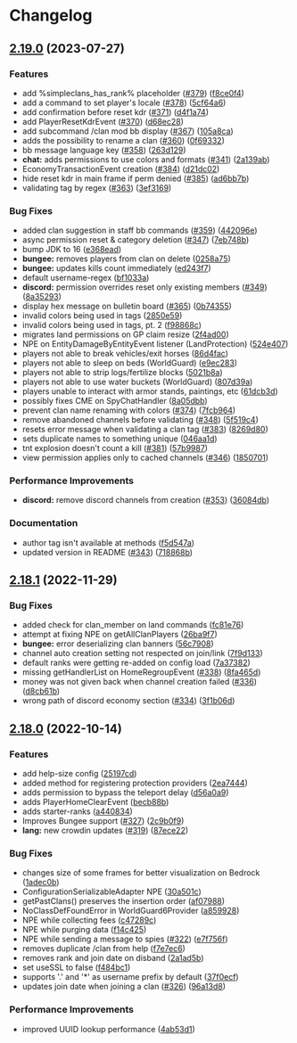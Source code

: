 # Changelog

## [2.19.0](https://github.com/RoinujNosde/SimpleClans/compare/v2.18.1...v2.19.0) (2023-07-27)


### Features

* add %simpleclans_has_rank% placeholder ([#379](https://github.com/RoinujNosde/SimpleClans/issues/379)) ([f8ce0f4](https://github.com/RoinujNosde/SimpleClans/commit/f8ce0f415f17748f8b4382e028dd1f5f93cae06a))
* add a command to set player's locale ([#378](https://github.com/RoinujNosde/SimpleClans/issues/378)) ([5cf64a6](https://github.com/RoinujNosde/SimpleClans/commit/5cf64a672d0a25a62d3abd6720082bb3b4cf056f))
* add confirmation before reset kdr ([#371](https://github.com/RoinujNosde/SimpleClans/issues/371)) ([d4f1a74](https://github.com/RoinujNosde/SimpleClans/commit/d4f1a74dee9cdeeb458ff6975715a817bfe30fa1))
* add PlayerResetKdrEvent ([#370](https://github.com/RoinujNosde/SimpleClans/issues/370)) ([d68ec28](https://github.com/RoinujNosde/SimpleClans/commit/d68ec28f8e14926cbe9d13c09a61735e5304a97d))
* add subcommand /clan mod bb display ([#367](https://github.com/RoinujNosde/SimpleClans/issues/367)) ([105a8ca](https://github.com/RoinujNosde/SimpleClans/commit/105a8cad51b12bf6f487cf6c2b81eb85d966a3cc))
* adds the possibility to rename a clan ([#360](https://github.com/RoinujNosde/SimpleClans/issues/360)) ([0f69332](https://github.com/RoinujNosde/SimpleClans/commit/0f693329cae81036bfe1423344ed41cf3d535f64))
* bb message language key ([#358](https://github.com/RoinujNosde/SimpleClans/issues/358)) ([263d129](https://github.com/RoinujNosde/SimpleClans/commit/263d129325888fb1303dda549986ab43ca93ed13))
* **chat:** adds permissions to use colors and formats ([#341](https://github.com/RoinujNosde/SimpleClans/issues/341)) ([2a139ab](https://github.com/RoinujNosde/SimpleClans/commit/2a139aba03be174086dfb3603007312d0c7a6c33))
* EconomyTransactionEvent creation ([#384](https://github.com/RoinujNosde/SimpleClans/issues/384)) ([d21dc02](https://github.com/RoinujNosde/SimpleClans/commit/d21dc02dff45f4f20a40303cd26215a71de7dddb))
* hide reset kdr in main frame if perm denied ([#385](https://github.com/RoinujNosde/SimpleClans/issues/385)) ([ad6bb7b](https://github.com/RoinujNosde/SimpleClans/commit/ad6bb7b13b347be71789fbfb4b8a82f6c5481c96))
* validating tag by regex ([#363](https://github.com/RoinujNosde/SimpleClans/issues/363)) ([3ef3169](https://github.com/RoinujNosde/SimpleClans/commit/3ef3169942f897280af15040f1243d955df001ab))


### Bug Fixes

* added clan suggestion in staff bb commands ([#359](https://github.com/RoinujNosde/SimpleClans/issues/359)) ([442096e](https://github.com/RoinujNosde/SimpleClans/commit/442096e9da98410682c2cd09e0e930454fe0364f))
* async permission reset & category deletion ([#347](https://github.com/RoinujNosde/SimpleClans/issues/347)) ([7eb748b](https://github.com/RoinujNosde/SimpleClans/commit/7eb748bb9a31a826f53fd7ac6b1eeac64e330467))
* bump JDK to 16 ([e368ead](https://github.com/RoinujNosde/SimpleClans/commit/e368ead04aa2735f5525d88d5dcb63b78286f80e))
* **bungee:** removes players from clan on delete ([0258a75](https://github.com/RoinujNosde/SimpleClans/commit/0258a75c819f12e5dbbaf383a572682717f34c59))
* **bungee:** updates kills count immediately ([ed243f7](https://github.com/RoinujNosde/SimpleClans/commit/ed243f72ecc58a3af11d053d73b315bce9e20e94))
* default username-regex ([bf1033a](https://github.com/RoinujNosde/SimpleClans/commit/bf1033af769bacbca9a790d2184ec77eeb519485))
* **discord:** permission overrides reset only existing members ([#349](https://github.com/RoinujNosde/SimpleClans/issues/349)) ([8a35293](https://github.com/RoinujNosde/SimpleClans/commit/8a3529377f5b4a482b530e474e4921b311197a04))
* display hex message on bulletin board ([#365](https://github.com/RoinujNosde/SimpleClans/issues/365)) ([0b74355](https://github.com/RoinujNosde/SimpleClans/commit/0b74355467625a4901944c72feb84d8de91a4283))
* invalid colors being used in tags ([2850e59](https://github.com/RoinujNosde/SimpleClans/commit/2850e59d370da34c643de198de85d91744610467))
* invalid colors being used in tags, pt. 2 ([f98868c](https://github.com/RoinujNosde/SimpleClans/commit/f98868c776a2e275dc7c1647748a0231e935f43e))
* migrates land permissions on GP claim resize ([2f4ad00](https://github.com/RoinujNosde/SimpleClans/commit/2f4ad00f1c72ee7e3948267965c3a075ec4ef728))
* NPE on EntityDamageByEntityEvent listener (LandProtection) ([524e407](https://github.com/RoinujNosde/SimpleClans/commit/524e40762011dd500a407286b72b51acf6c357f3))
* players not able to break vehicles/exit horses ([86d4fac](https://github.com/RoinujNosde/SimpleClans/commit/86d4fac938e353f94c288c39b884027027972bba))
* players not able to sleep on beds (WorldGuard) ([e9ec283](https://github.com/RoinujNosde/SimpleClans/commit/e9ec283ace55af10abdeb6f937d31d4c2dc198dc))
* players not able to strip logs/fertilize blocks ([5021b8a](https://github.com/RoinujNosde/SimpleClans/commit/5021b8ad7b5633769bd87af96a0226a53a8b24b4))
* players not able to use water buckets (WorldGuard) ([807d39a](https://github.com/RoinujNosde/SimpleClans/commit/807d39afeb51d99a96fb793099393b44e2c43b04))
* players unable to interact with armor stands, paintings, etc ([61dcb3d](https://github.com/RoinujNosde/SimpleClans/commit/61dcb3d440e2eedfb717afcc69687194311a8973))
* possibly fixes CME on SpyChatHandler ([8a05dbb](https://github.com/RoinujNosde/SimpleClans/commit/8a05dbbf00df97afa7df71a500e2626aaa46ed37))
* prevent clan name renaming with colors ([#374](https://github.com/RoinujNosde/SimpleClans/issues/374)) ([7fcb964](https://github.com/RoinujNosde/SimpleClans/commit/7fcb964f41118e7d8746e87d5770cc329730834c))
* remove abandoned channels before validating ([#348](https://github.com/RoinujNosde/SimpleClans/issues/348)) ([5f519c4](https://github.com/RoinujNosde/SimpleClans/commit/5f519c477af3e759596017010d51ddd06e26157e))
* resets error message when validating a clan tag ([#383](https://github.com/RoinujNosde/SimpleClans/issues/383)) ([8269d80](https://github.com/RoinujNosde/SimpleClans/commit/8269d80831533e517ed2ebd94bec18021de7b0e3))
* sets duplicate names to something unique ([046aa1d](https://github.com/RoinujNosde/SimpleClans/commit/046aa1d96d58e21496a3361c7d072f3943595304))
* tnt explosion doesn't count a kill ([#381](https://github.com/RoinujNosde/SimpleClans/issues/381)) ([57b9987](https://github.com/RoinujNosde/SimpleClans/commit/57b9987e9b9dade59c52c88dbfd3b12fdf5eee94))
* view permission applies only to cached channels ([#346](https://github.com/RoinujNosde/SimpleClans/issues/346)) ([1850701](https://github.com/RoinujNosde/SimpleClans/commit/18507016a843c28efc6d8109f2bb5a5106531f47))


### Performance Improvements

* **discord:** remove discord channels from creation ([#353](https://github.com/RoinujNosde/SimpleClans/issues/353)) ([36084db](https://github.com/RoinujNosde/SimpleClans/commit/36084dbfa3e73aedccb156e49af5062e40639927))


### Documentation

* author tag isn't available at methods ([f5d547a](https://github.com/RoinujNosde/SimpleClans/commit/f5d547ab27fac7cfe1abd9c819e4f1bb3dd7c624))
* updated version in README ([#343](https://github.com/RoinujNosde/SimpleClans/issues/343)) ([718868b](https://github.com/RoinujNosde/SimpleClans/commit/718868b2d9eea2aeb6fcfd734e85d16a2cefaa36))

## [2.18.1](https://github.com/RoinujNosde/SimpleClans/compare/v2.18.0...v2.18.1) (2022-11-29)


### Bug Fixes

* added check for clan_member on land commands ([fc81e76](https://github.com/RoinujNosde/SimpleClans/commit/fc81e765211bebe22a7a6aa5d5158754580bbdc5))
* attempt at fixing NPE on getAllClanPlayers ([26ba9f7](https://github.com/RoinujNosde/SimpleClans/commit/26ba9f73296a772eaa698d2ede6fbc3831da850c))
* **bungee:** error deserializing clan banners ([56c7908](https://github.com/RoinujNosde/SimpleClans/commit/56c7908c332167cec9cca6a4ea054977d0d68b9f))
* channel auto creation setting not respected on join/link ([7f9d133](https://github.com/RoinujNosde/SimpleClans/commit/7f9d133051b9011837d0a5114abc6c3637a3f02c))
* default ranks were getting re-added on config load ([7a37382](https://github.com/RoinujNosde/SimpleClans/commit/7a37382264ff4dd5456f6930045b5102bf491897))
* missing getHandlerList on HomeRegroupEvent ([#338](https://github.com/RoinujNosde/SimpleClans/issues/338)) ([8fa465d](https://github.com/RoinujNosde/SimpleClans/commit/8fa465da385f36b1fb075031c375ef94df78ea52))
* money was not given back when channel creation failed ([#336](https://github.com/RoinujNosde/SimpleClans/issues/336)) ([d8cb61b](https://github.com/RoinujNosde/SimpleClans/commit/d8cb61b0fc9584bb58f421faf98596816621053f))
* wrong path of discord economy section ([#334](https://github.com/RoinujNosde/SimpleClans/issues/334)) ([3f1b06d](https://github.com/RoinujNosde/SimpleClans/commit/3f1b06dcf996e51a878b7fc281069e236ebcbfce))

## [2.18.0](https://github.com/RoinujNosde/SimpleClans/compare/v2.17.0...v2.18.0) (2022-10-14)


### Features

* add help-size config ([25197cd](https://github.com/RoinujNosde/SimpleClans/commit/25197cdd729cea63d7e223dc1e0aaef830613327))
* added method for registering protection providers ([2ea7444](https://github.com/RoinujNosde/SimpleClans/commit/2ea744443f502970b15859818e9d5e45ca69d453))
* adds permission to bypass the teleport delay ([d56a0a9](https://github.com/RoinujNosde/SimpleClans/commit/d56a0a979a47a140115742518e934a2469e6f880))
* adds PlayerHomeClearEvent ([becb88b](https://github.com/RoinujNosde/SimpleClans/commit/becb88b763380bed5a2e1dd209c32c8363a7f88b))
* adds starter-ranks ([a440834](https://github.com/RoinujNosde/SimpleClans/commit/a4408343479d7efa6ae5a65894f8b822ecd47ebb))
* Improves Bungee support ([#327](https://github.com/RoinujNosde/SimpleClans/issues/327)) ([2c9b0f9](https://github.com/RoinujNosde/SimpleClans/commit/2c9b0f98fe3942ea74190c1a81d61be2c8647db8))
* **lang:** new crowdin updates ([#319](https://github.com/RoinujNosde/SimpleClans/issues/319)) ([87ece22](https://github.com/RoinujNosde/SimpleClans/commit/87ece22036fb674c8c362b6a1b86fe884543e6ad))


### Bug Fixes

* changes size of some frames for better visualization on Bedrock ([1adec0b](https://github.com/RoinujNosde/SimpleClans/commit/1adec0b89d676767cdb94dcdf91ba37a231eb4a8))
* ConfigurationSerializableAdapter NPE ([30a501c](https://github.com/RoinujNosde/SimpleClans/commit/30a501c063aa9dbcf596df83adc2b15baf0e4bb9))
* getPastClans() preserves the insertion order ([af07988](https://github.com/RoinujNosde/SimpleClans/commit/af079881030bd299b9bae1ebf0cc62353af7e6fc))
* NoClassDefFoundError in WorldGuard6Provider ([a859928](https://github.com/RoinujNosde/SimpleClans/commit/a8599286225ba603ea124b8b52510245b94ffd24))
* NPE while collecting fees ([c47289c](https://github.com/RoinujNosde/SimpleClans/commit/c47289c5bf8113a9d6a8e1ee74a5afb0358647b6))
* NPE while purging data ([f14c425](https://github.com/RoinujNosde/SimpleClans/commit/f14c42548846feef01b484acbb5f02bcbcabd8db))
* NPE while sending a message to spies ([#322](https://github.com/RoinujNosde/SimpleClans/issues/322)) ([e7f756f](https://github.com/RoinujNosde/SimpleClans/commit/e7f756f3063c646e21415e08eea73f123d2818a0))
* removes duplicate /clan from help ([f7e7ec6](https://github.com/RoinujNosde/SimpleClans/commit/f7e7ec66243359e26d3c456a9740a53753951c48))
* removes rank and join date on disband ([2a1ad5b](https://github.com/RoinujNosde/SimpleClans/commit/2a1ad5b5c8d2937a8ee6dd6f7f43d85c86f08307))
* set useSSL to false ([f484bc1](https://github.com/RoinujNosde/SimpleClans/commit/f484bc16c6176ccd13e05aae2169400e7bcf5d62))
* supports '.' and '*' as username prefix by default ([37f0ecf](https://github.com/RoinujNosde/SimpleClans/commit/37f0ecff506d06f3047e3598848117a14c2b7ead))
* updates join date when joining a clan ([#326](https://github.com/RoinujNosde/SimpleClans/issues/326)) ([96a13d8](https://github.com/RoinujNosde/SimpleClans/commit/96a13d8d6cc18c91d4dee20dd632cd5d65db5213))


### Performance Improvements

* improved UUID lookup performance ([4ab53d1](https://github.com/RoinujNosde/SimpleClans/commit/4ab53d16135ecf5a4067b1a63d058da392dc5313))
